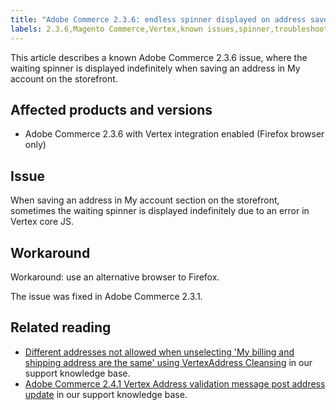 ```yaml
---
title: "Adobe Commerce 2.3.6: endless spinner displayed on address save"
labels: 2.3.6,Magento Commerce,Vertex,known issues,spinner,troubleshooting,Adobe Commerce
---
```


This article describes a known Adobe Commerce 2.3.6 issue, where the waiting spinner is displayed indefinitely when saving an address in My account on the storefront.

## Affected products and versions

* Adobe Commerce 2.3.6 with Vertex integration enabled (Firefox browser only)

## Issue

When saving an address in My account section on the storefront, sometimes the waiting spinner is displayed indefinitely due to an error in Vertex core JS.

## Workaround

Workaround: use an alternative browser to Firefox.

The issue was fixed in Adobe Commerce 2.3.1.

## Related reading

* [Different addresses not allowed when unselecting 'My billing and shipping address are the same' using VertexAddress Cleansing](https://support.magento.com/hc/en-us/articles/360046998952) in our support knowledge base.
* [Adobe Commerce 2.4.1 Vertex Address validation message post address update](https://support.magento.com/hc/en-us/articles/360050139631) in our support knowledge base.
